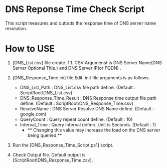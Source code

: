 # DNS Reponse Time Check Script

This script measures and outputs the response time of DNS server name resolution.

# How to USE
1. [DNS_List.csv] file create.
    1.1. CSV Argumenst is DNS Server Name(DNS Server Optional Title.) and DNS Server IP(or FQDN) .

2. [DNS_Response_Time.ini] file Edit. init file arguments is as follows.
    * DNS_List_Path : DNS_List.csv file path define. (Default : ScriptRoot\DNS_List.csv)
    * DNS_Response_Time_Result : DNS Response time output file path define. (Default : ScriptRoot\DNS_Response_Time.csv)
    * ResolveName : DNS Server Resolve DNS Name define. (Default : google.com)
    * QueryCount : Query repeat count define. (Default : 10)
    * Interval_Time : Query Interval define. Unit is Seconds. (Default : 1)
        * ** Changing this value may increase the load on the DNS server being queried.** 

3. Run the [DNS_Response_Time_Script.ps1] script.

4. Check Output file. Default output is [ScriptRoot\DNS_Response_Time.csv].
